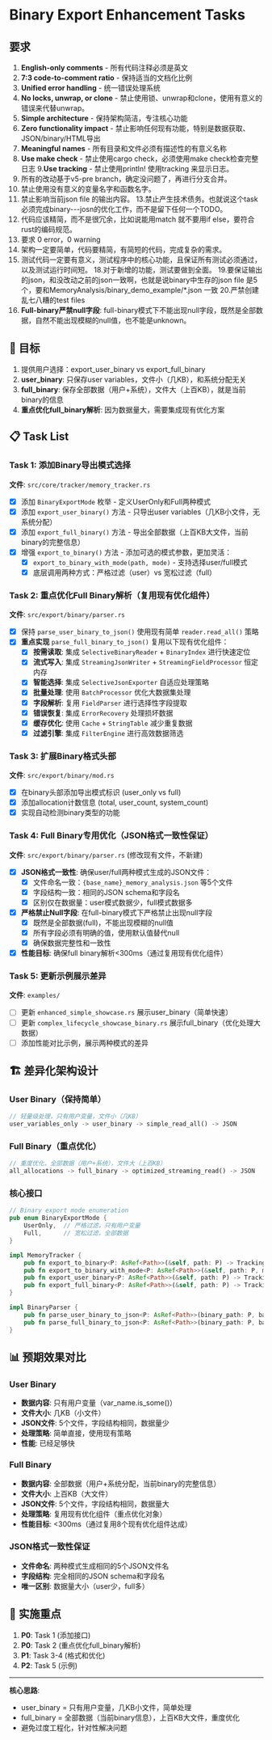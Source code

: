# Binary Export Enhancement Tasks

## 要求

1. **English-only comments** - 所有代码注释必须是英文
2. **7:3 code-to-comment ratio** - 保持适当的文档化比例
3. **Unified error handling** - 统一错误处理系统
4. **No locks, unwrap, or clone** - 禁止使用锁、unwrap和clone，使用有意义的错误来代替unwrap。
5. **Simple architecture** - 保持架构简洁，专注核心功能
6. **Zero functionality impact** - 禁止影响任何现有功能，特别是数据获取、JSON/binary/HTML导出
7. **Meaningful names** - 所有目录和文件必须有描述性的有意义名称
8. **Use make check** - 禁止使用cargo check，必须使用make check检查完整日志
9.**Use tracking** -  禁止使用println! 使用tracking 来显示日志。
10. 所有的改动基于v5-pre branch，确定没问题了，再进行分支合并。
11. 禁止使用没有意义的变量名字和函数名字。
12. 禁止影响当前json file 的输出内容。
13.禁止产生技术债务。也就说这个task 必须完成binary---josn的优化工作，而不是留下任何一个TODO。
14. 代码应该精简，而不是很冗余，比如说能用match 就不要用if else，要符合rust的编码规范。
15. 要求 0 error，0 warning
16. 架构一定要简单，代码要精简，有简短的代码，完成复杂的需求。
17. 测试代码一定要有意义，测试程序中的核心功能，且保证所有测试必须通过，以及测试运行时间短。
18.对于新增的功能，测试要做到全面。
19.要保证输出的json，和没改动之前的json一致啊，也就是说binary中生存的json file 是5个，要和MemoryAnalysis/binary_demo_example/*.json 一致
20.严禁创建乱七八糟的test files
21. **Full-binary严禁null字段**: full-binary模式下不能出现null字段，既然是全部数据，自然不能出现模糊的null值，也不能是unknown。

## 🎯 目标

1. 提供用户选择：export_user_binary vs export_full_binary
2. **user_binary**: 只保存user variables，文件小（几KB），和系统分配无关
3. **full_binary**: 保存全部数据（用户+系统），文件大（上百KB），就是当前binary的信息
4. **重点优化full_binary解析**: 因为数据量大，需要集成现有优化方案

## 📋 Task List

### Task 1: 添加Binary导出模式选择

**文件**: `src/core/tracker/memory_tracker.rs`

- [x] 添加 `BinaryExportMode` 枚举 - 定义UserOnly和Full两种模式
- [x] 添加 `export_user_binary()` 方法 - 只导出user variables（几KB小文件，无系统分配）
- [x] 添加 `export_full_binary()` 方法 - 导出全部数据（上百KB大文件，当前binary的完整信息）
- [x] 增强 `export_to_binary()` 方法 - 添加可选的模式参数，更加灵活：
  - [x] `export_to_binary_with_mode(path, mode)` - 支持选择user/full模式
  - [x] 底层调用两种方式：严格过滤（user）vs 宽松过滤（full）

### Task 2: 重点优化Full Binary解析（复用现有优化组件）

**文件**: `src/export/binary/parser.rs`

- [x] 保持 `parse_user_binary_to_json()` 使用现有简单 `reader.read_all()` 策略
- [x] **重点实现** `parse_full_binary_to_json()` 复用以下现有优化组件：
  - [x] **按需读取**: 集成 `SelectiveBinaryReader` + `BinaryIndex` 进行快速定位
  - [x] **流式写入**: 集成 `StreamingJsonWriter` + `StreamingFieldProcessor` 恒定内存
  - [x] **智能选择**: 集成 `SelectiveJsonExporter` 自适应处理策略
  - [x] **批量处理**: 使用 `BatchProcessor` 优化大数据集处理
  - [x] **字段解析**: 复用 `FieldParser` 进行选择性字段提取
  - [x] **错误恢复**: 集成 `ErrorRecovery` 处理损坏数据
  - [x] **缓存优化**: 使用 `Cache` + `StringTable` 减少重复数据
  - [x] **过滤引擎**: 集成 `FilterEngine` 进行高效数据筛选

### Task 3: 扩展Binary格式头部

**文件**: `src/export/binary/mod.rs`

- [x] 在binary头部添加导出模式标识 (user_only vs full)
- [x] 添加allocation计数信息 (total, user_count, system_count)
- [x] 实现自动检测binary类型的功能

### Task 4: Full Binary专用优化（JSON格式一致性保证）

**文件**: `src/export/binary/parser.rs` (修改现有文件，不新建)

- [x] **JSON格式一致性**: 确保user/full两种模式生成的JSON文件：
  - [x] 文件命名一致：`{base_name}_memory_analysis.json` 等5个文件
  - [x] 字段结构一致：相同的JSON schema和字段名
  - [x] 区别仅在数据量：user模式数据少，full模式数据多
- [x] **严格禁止Null字段**: 在full-binary模式下严格禁止出现null字段
  - [x] 既然是全部数据(full)，不能出现模糊的null值
  - [x] 所有字段必须有明确的值，使用默认值替代null
  - [x] 确保数据完整性和一致性
- [x] **性能目标**: 确保full binary解析<300ms（通过复用现有优化组件）

### Task 5: 更新示例展示差异

**文件**: `examples/`

- [ ] 更新 `enhanced_simple_showcase.rs` 展示user_binary（简单快速）
- [ ] 更新 `complex_lifecycle_showcase_binary.rs` 展示full_binary（优化处理大数据）
- [ ] 添加性能对比示例，展示两种模式的差异

## 🏗️ 差异化架构设计

### User Binary（保持简单）

```rust
// 轻量级处理，只有用户变量，文件小（几KB）
user_variables_only -> user_binary -> simple_read_all() -> JSON
```

### Full Binary（重点优化）

```rust
// 重度优化，全部数据（用户+系统），文件大（上百KB）
all_allocations -> full_binary -> optimized_streaming_read() -> JSON
```

### 核心接口

```rust
// Binary export mode enumeration
pub enum BinaryExportMode {
    UserOnly,  // 严格过滤，只有用户变量
    Full,      // 宽松过滤，全部数据
}

impl MemoryTracker {
    pub fn export_to_binary<P: AsRef<Path>>(&self, path: P) -> TrackingResult<()>  // 默认full模式
    pub fn export_to_binary_with_mode<P: AsRef<Path>>(&self, path: P, mode: BinaryExportMode) -> TrackingResult<()>  // 灵活选择
    pub fn export_user_binary<P: AsRef<Path>>(&self, path: P) -> TrackingResult<()>  // 严格过滤
    pub fn export_full_binary<P: AsRef<Path>>(&self, path: P) -> TrackingResult<()>  // 宽松过滤
}

impl BinaryParser {
    pub fn parse_user_binary_to_json<P: AsRef<Path>>(binary_path: P, base_name: &str) -> Result<(), BinaryExportError>  // 简单
    pub fn parse_full_binary_to_json<P: AsRef<Path>>(binary_path: P, base_name: &str) -> Result<(), BinaryExportError>  // 优化
}
```

## 📊 预期效果对比

### User Binary

- **数据内容**: 只有用户变量（var_name.is_some()）
- **文件大小**: 几KB（小文件）
- **JSON文件**: 5个文件，字段结构相同，数据量少
- **处理策略**: 简单直接，使用现有策略
- **性能**: 已经足够快

### Full Binary  

- **数据内容**: 全部数据（用户+系统分配，当前binary的完整信息）
- **文件大小**: 上百KB（大文件）
- **JSON文件**: 5个文件，字段结构相同，数据量大
- **处理策略**: 复用现有优化组件（重点优化对象）
- **性能目标**: <300ms（通过复用8个现有优化组件达成）

### JSON格式一致性保证

- **文件命名**: 两种模式生成相同的5个JSON文件名
- **字段结构**: 完全相同的JSON schema和字段名
- **唯一区别**: 数据量大小（user少，full多）

## 🔄 实施重点

1. **P0**: Task 1 (添加接口)
2. **P0**: Task 2 (重点优化full_binary解析)
3. **P1**: Task 3-4 (格式和优化)
4. **P2**: Task 5 (示例)

---
**核心思路**:

- user_binary = 只有用户变量，几KB小文件，简单处理
- full_binary = 全部数据（当前binary信息），上百KB大文件，重度优化
- 避免过度工程化，针对性解决问题
